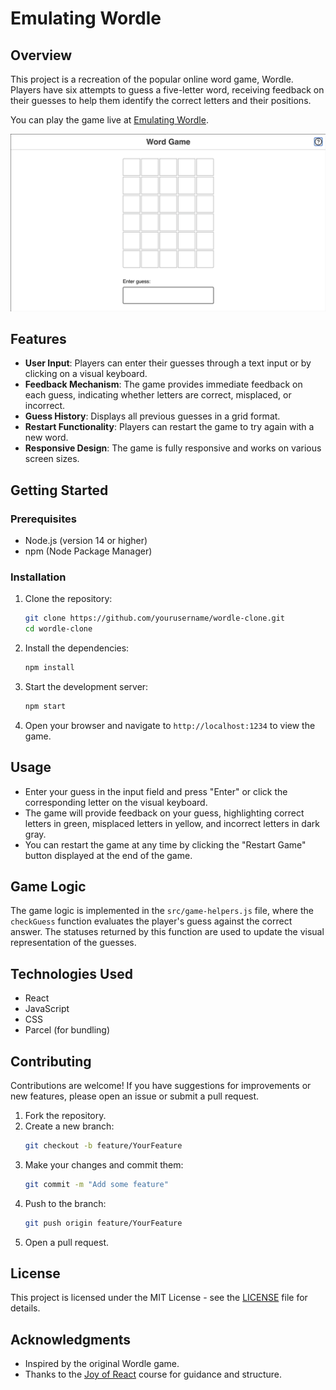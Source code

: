 # Emulating Wordle 

## Overview

This project is a recreation of the popular online word game, Wordle. Players have six attempts to guess a five-letter word, receiving feedback on their guesses to help them identify the correct letters and their positions.

You can play the game live at [Emulating Wordle](https://emulating-wordle.netlify.app).

![Demo showing the finished product, our Wordle clone](docs/wordle-demo.gif)

## Features

- **User Input**: Players can enter their guesses through a text input or by clicking on a visual keyboard.
- **Feedback Mechanism**: The game provides immediate feedback on each guess, indicating whether letters are correct, misplaced, or incorrect.
- **Guess History**: Displays all previous guesses in a grid format.
- **Restart Functionality**: Players can restart the game to try again with a new word.
- **Responsive Design**: The game is fully responsive and works on various screen sizes.

## Getting Started

### Prerequisites

- Node.js (version 14 or higher)
- npm (Node Package Manager)

### Installation

1. Clone the repository:
   ```bash
   git clone https://github.com/yourusername/wordle-clone.git
   cd wordle-clone
   ```

2. Install the dependencies:
   ```bash
   npm install
   ```

3. Start the development server:
   ```bash
   npm start
   ```

4. Open your browser and navigate to `http://localhost:1234` to view the game.

## Usage

- Enter your guess in the input field and press "Enter" or click the corresponding letter on the visual keyboard.
- The game will provide feedback on your guess, highlighting correct letters in green, misplaced letters in yellow, and incorrect letters in dark gray.
- You can restart the game at any time by clicking the "Restart Game" button displayed at the end of the game.

## Game Logic

The game logic is implemented in the `src/game-helpers.js` file, where the `checkGuess` function evaluates the player's guess against the correct answer. The statuses returned by this function are used to update the visual representation of the guesses.

## Technologies Used

- React
- JavaScript
- CSS
- Parcel (for bundling)

## Contributing

Contributions are welcome! If you have suggestions for improvements or new features, please open an issue or submit a pull request.

1. Fork the repository.
2. Create a new branch:
   ```bash
   git checkout -b feature/YourFeature
   ```
3. Make your changes and commit them:
   ```bash
   git commit -m "Add some feature"
   ```
4. Push to the branch:
   ```bash
   git push origin feature/YourFeature
   ```
5. Open a pull request.

## License

This project is licensed under the MIT License - see the [LICENSE](LICENSE) file for details.

## Acknowledgments

- Inspired by the original Wordle game.
- Thanks to the [Joy of React](https://courses.joshwcomeau.com/joy-of-react/) course for guidance and structure.
